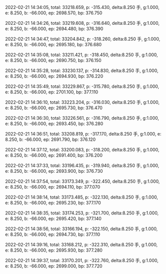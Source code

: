 2022-02-21 14:34:05, total: 33218.659, p: -315.430, delta:8.250 手, g:1.000, e: 8.250, b: -66.000, ep: 2698.570, bp: 376.750

2022-02-21 14:34:26, total: 33219.608, p: -316.640, delta:8.250 手, g:1.000, e: 8.250, b: -66.000, ep: 2694.480, bp: 376.390

2022-02-21 14:34:47, total: 33204.842, p: -318.260, delta:8.250 手, g:1.000, e: 8.250, b: -66.000, ep: 2695.180, bp: 376.680

2022-02-21 14:35:08, total: 33211.421, p: -318.450, delta:8.250 手, g:1.000, e: 8.250, b: -66.000, ep: 2690.750, bp: 376.150

2022-02-21 14:35:28, total: 33230.137, p: -314.830, delta:8.250 手, g:1.000, e: 8.250, b: -66.000, ep: 2694.930, bp: 376.220

2022-02-21 14:35:49, total: 33229.867, p: -315.780, delta:8.250 手, g:1.000, e: 8.250, b: -66.000, ep: 2701.100, bp: 377.110

2022-02-21 14:36:10, total: 33223.204, p: -316.030, delta:8.250 手, g:1.000, e: 8.250, b: -66.000, ep: 2695.730, bp: 376.470

2022-02-21 14:36:30, total: 33226.561, p: -316.790, delta:8.250 手, g:1.000, e: 8.250, b: -66.000, ep: 2693.450, bp: 376.280

2022-02-21 14:36:51, total: 33208.819, p: -317.170, delta:8.250 手, g:1.000, e: 8.250, b: -66.000, ep: 2691.790, bp: 376.120

2022-02-21 14:37:12, total: 33200.083, p: -318.200, delta:8.250 手, g:1.000, e: 8.250, b: -66.000, ep: 2691.400, bp: 376.200

2022-02-21 14:37:33, total: 33196.435, p: -319.940, delta:8.250 手, g:1.000, e: 8.250, b: -66.000, ep: 2693.900, bp: 376.730

2022-02-21 14:37:54, total: 33173.349, p: -322.450, delta:8.250 手, g:1.000, e: 8.250, b: -66.000, ep: 2694.110, bp: 377.070

2022-02-21 14:38:14, total: 33173.485, p: -322.130, delta:8.250 手, g:1.000, e: 8.250, b: -66.000, ep: 2695.230, bp: 377.170

2022-02-21 14:38:35, total: 33174.253, p: -321.700, delta:8.250 手, g:1.000, e: 8.250, b: -66.000, ep: 2695.420, bp: 377.140

2022-02-21 14:38:56, total: 33166.194, p: -322.150, delta:8.250 手, g:1.000, e: 8.250, b: -66.000, ep: 2694.730, bp: 377.110

2022-02-21 14:39:16, total: 33168.212, p: -322.310, delta:8.250 手, g:1.000, e: 8.250, b: -66.000, ep: 2695.930, bp: 377.280

2022-02-21 14:39:37, total: 33170.201, p: -322.760, delta:8.250 手, g:1.000, e: 8.250, b: -66.000, ep: 2699.000, bp: 377.720